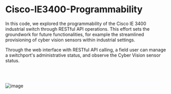 # Cisco-IE3400-Programmability

In this code, we explored the programmability of the Cisco IE 3400 industrial switch through RESTful API operations. This effort sets the groundwork for future functionalities, for example the streamlined provisioning of cyber vision sensors within industrial settings.

Through the web interface with RESTful API calling, a field user can manage a switchport's administrative status, and observe the Cyber Vision sensor status.

<br/><br/>

![image](https://github.com/cakwok/Cisco-IE3400-Programmability/assets/21034990/fc29edb6-dd75-49df-9e9b-74d9833b3a3f)
